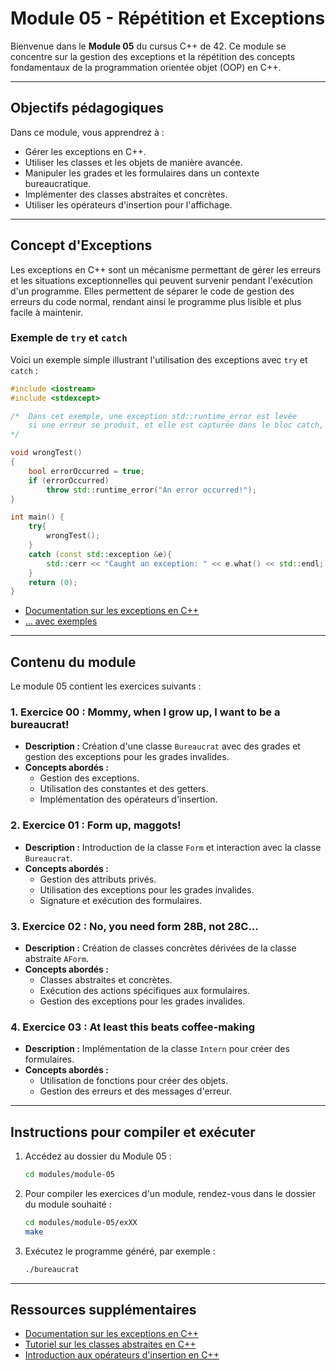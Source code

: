 # Module 05 - Répétition et Exceptions

Bienvenue dans le **Module 05** du cursus C++ de 42. Ce module se concentre sur la gestion des exceptions et la répétition des concepts fondamentaux de la programmation orientée objet (OOP) en C++.

---

## Objectifs pédagogiques

Dans ce module, vous apprendrez à :

- Gérer les exceptions en C++.
- Utiliser les classes et les objets de manière avancée.
- Manipuler les grades et les formulaires dans un contexte bureaucratique.
- Implémenter des classes abstraites et concrètes.
- Utiliser les opérateurs d'insertion pour l'affichage.

---

## Concept d'Exceptions

Les exceptions en C++ sont un mécanisme permettant de gérer les erreurs et les situations exceptionnelles qui peuvent survenir pendant l'exécution d'un programme. Elles permettent de séparer le code de gestion des erreurs du code normal, rendant ainsi le programme plus lisible et plus facile à maintenir.

### Exemple de `try` et `catch`

Voici un exemple simple illustrant l'utilisation des exceptions avec `try` et `catch` :

```cpp
#include <iostream>
#include <stdexcept>

/*	Dans cet exemple, une exception std::runtime_error est levée 
	si une erreur se produit, et elle est capturée dans le bloc catch, où un message d'erreur est affiché. 
*/

void wrongTest()
{
    bool errorOccurred = true;
    if (errorOccurred)
        throw std::runtime_error("An error occurred!");
}

int main() {
    try{
        wrongTest();
    }
	catch (const std::exception &e){
        std::cerr << "Caught an exception: " << e.what() << std::endl;
    }
    return (0);
}
```
- [Documentation sur les exceptions en C++](https://en.cppreference.com/w/cpp/error/exception)
- [... avec exemples](https://www.w3schools.com/cpp/cpp_exceptions.asp)


---

## Contenu du module

Le module 05 contient les exercices suivants :

### 1. **Exercice 00 : Mommy, when I grow up, I want to be a bureaucrat!**
   - **Description :** Création d'une classe `Bureaucrat` avec des grades et gestion des exceptions pour les grades invalides.
   - **Concepts abordés :**
     - Gestion des exceptions.
     - Utilisation des constantes et des getters.
     - Implémentation des opérateurs d'insertion.

### 2. **Exercice 01 : Form up, maggots!**
   - **Description :** Introduction de la classe `Form` et interaction avec la classe `Bureaucrat`.
   - **Concepts abordés :**
     - Gestion des attributs privés.
     - Utilisation des exceptions pour les grades invalides.
     - Signature et exécution des formulaires.

### 3. **Exercice 02 : No, you need form 28B, not 28C...**
   - **Description :** Création de classes concrètes dérivées de la classe abstraite `AForm`.
   - **Concepts abordés :**
     - Classes abstraites et concrètes.
     - Exécution des actions spécifiques aux formulaires.
     - Gestion des exceptions pour les grades invalides.

### 4. **Exercice 03 : At least this beats coffee-making**
   - **Description :** Implémentation de la classe `Intern` pour créer des formulaires.
   - **Concepts abordés :**
     - Utilisation de fonctions pour créer des objets.
     - Gestion des erreurs et des messages d'erreur.

---

## Instructions pour compiler et exécuter

1. Accédez au dossier du Module 05 :
   ```bash
   cd modules/module-05

2. Pour compiler les exercices d'un module, rendez-vous dans le dossier du module souhaité :
   ```bash
   cd modules/module-05/exXX
   make

3. Exécutez le programme généré, par exemple :
   ```bash
   ./bureaucrat

---

## Ressources supplémentaires

- [Documentation sur les exceptions en C++](https://en.cppreference.com/w/cpp/error/exception)
- [Tutoriel sur les classes abstraites en C++](https://www.learncpp.com/cpp-tutorial/abstract-classes/)
- [Introduction aux opérateurs d'insertion en C++](https://www.learncpp.com/cpp-tutorial/overloading-the-io-operators/)
